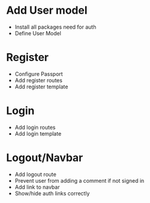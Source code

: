 # Add User model
* Install all packages need for auth
* Define User Model

# Register
* Configure Passport
* Add register routes
* Add register template

# Login
* Add login routes
* Add login template

# Logout/Navbar
* Add logout route
* Prevent user from adding a comment if not signed in
* Add link to navbar
* Show/hide auth links correctly
